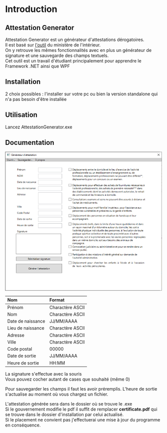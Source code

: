 # Introduction

## Attestation Generator

Attestation Generator est un générateur d'attestations dérogatoires.<br />
Il est basé sur [l'outil](https://media.interieur.gouv.fr/deplacement-covid-19/) du ministère de l'intérieur.<br />
On y retrouve les mêmes fonctionnalités avec en plus un générateur de signature et une sauvegarde des champs textuels.<br />
Cet outil est un travail d'étudiant principalement pour apprendre le Framework .NET ainsi que WPF

## Installation

2 choix possibles : l'installer sur votre pc ou bien la version standalone qui n'a pas besoin d'être installée

## Utilisation
Lancez AttestationGenerator.exe

## Documentation

![](.gitbook/assets/attestationGenerator_main.PNG)

|Nom |Format | 
|:--- |:---- |
|Prénom| Charactère ASCII |
|Nom| Charactère ASCII |
|Date de naissance| JJ/MM/AAAA |
|Lieu de naissance| Charactère ASCII |
|Adresse| Charactère ASCII |
|Ville| Charactère ASCII |
|Code postal| 00000 |
|Date de sortie| JJ/MM/AAAA |
|Heure de sortie| HH:MM |

La signature s'effectue avec la souris <br/>
Vous pouvez cocher autant de cases que souhaité (même 0) <br />

Pour sauvegarder les champs il faut les avoir préremplis. L'heure de sortie s'actualise au moment où vous chargez un fichier.<br />

L'attestation générée sera dans le dossier où se trouve le .exe<br />
Si le gouvernement modifie le pdf il suffit de remplacer **certificate.pdf** qui se trouve dans le dossier d'installation par celui actualisé.<br />
Si le placement ne convient pas j'effectuerai une mise à jour du programme en conséquence.
